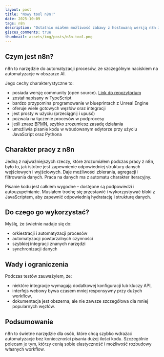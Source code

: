 ```yaml
---
layout: post
title: "Nowy tool n8n!"
date: 2025-10-09
tags: n8n
description: "Ostatnio miałem możliwość zabawy z hostowaną wersją n8n i chciałem podzielić się swoimi wrażeniami"
giscus_comments: true
thumbnail: assets/img/posts/n8n-tool.png
---
```


## Czym jest n8n?

n8n to narzędzie do automatyzacji procesów, ze szczególnym naciskiem na automatyzacje w obszarze AI.

Jego cechy charakterystyczne to:

- posiada wersję community (open source). [Link do repozytorium](https://github.com/n8n-io/n8n)
- został napisany w TypeScript
- bardzo przypomina programowanie w blueprintach z Unreal Engine
- oferuje wiele gotowych węzłów oraz integracji
- jest prosty w użyciu (przeciągnij i upuść)
- pozwala na łączenie procesów w podprocesy
- jeśli znasz [BPMN](https://www.bpmn.org/), szybko zrozumiesz zasadę działania
- umożliwia pisanie kodu w wbudowanym edytorze przy użyciu JavaScript oraz Pythona

## Charakter pracy z n8n

Jedną z najważniejszych rzeczy, które zrozumiałem podczas pracy z n8n,
było to, jak istotne jest zapewnienie odpowiedniej struktury danych wejściowych i wyjściowych.
Daje możliwości zbierania, agregacji i filtrowania danych. Praca na danych ma
z automatu charakter iteracyjny.

Pisanie kodu jest całkiem wygodne – dostępne są podpowiedzi i autouzupełnianie.
Musiałem trochę się przestawić i wykorzystywać bloki z JavaScriptem, aby zapewnić
odpowiednią hydratację i strukturę danych.

## Do czego go wykorzystać?

Myślę, że świetnie nadaje się do:

- orkiestracji i automatyzacji procesów
- automatyzacji powtarzalnych czynności
- szybkiej integracji znanych narzędzi
- synchronizacji danych

## Wady i ograniczenia

Podczas testów zauważyłem, że:

- niektóre integracje wymagają dodatkowej konfiguracji lub kluczy API,
- interfejs webowy bywa czasem mniej responsywny przy dużych workflow,
- dokumentacja jest obszerna, ale nie zawsze szczegółowa dla mniej popularnych węzłów.

## Podsumowanie

n8n to świetne narzędzie dla osób, które chcą szybko wdrażać automatyzacje bez konieczności pisania dużej ilości kodu.
Szczególnie polecam je tym, którzy cenią sobie elastyczność i możliwość rozbudowy własnych workflow.

